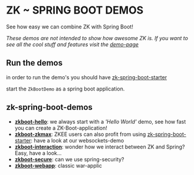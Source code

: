 # ZK ~ SPRING BOOT DEMOS
See how easy we can combine ZK with Spring Boot!

_These demos are not intended to show how *awesome* ZK is. If you want to see all the cool stuff and features visit the [demo-page](https://www.zkoss.org/zkdemo/getting_started)_ 
## Run the demos
in order to run the demo's you should have [zk-spring-boot-starter](https://github.com/dirkdeyne/zk-spring-boot-starter/tree/master/zk-spring-boot-starter)

start the `ZkBootDemo` as a spring boot application.
## zk-spring-boot-demos
- **[zkboot-hello](https://github.com/dirkdeyne/zk-spring-boot-starter/tree/master/zk-spring-boot-demos/zkboot-hello)**: we always start with a _'Hello World'_ demo, see how fast you can create a ZK-Boot-application!
- **[zkboot-zkmax](https://github.com/dirkdeyne/zk-spring-boot-starter/tree/master/zk-spring-boot-demos/zkboot-zkmax)**: ZKEE users can also profit from using [zk-spring-boot-starter](https://github.com/dirkdeyne/zk-spring-boot-starter/tree/master/zk-spring-boot-starter): have a look at our websockets-demo 
- **[zkboot-interaction](https://github.com/dirkdeyne/zk-spring-boot-starter/tree/master/zk-spring-boot-demos/zkboot-interaction)**: wonder how we interact between ZK and Spring? Easy, have a look...
- **[zkboot-secure](https://github.com/dirkdeyne/zk-spring-boot-starter/tree/master/zk-spring-boot-demos/zkboot-secure)**: can we use spring-security?
- **[zkboot-webapp](https://github.com/dirkdeyne/zk-spring-boot-starter/tree/master/zk-spring-boot-demos/zkboot-webapp)**: classic war-applic